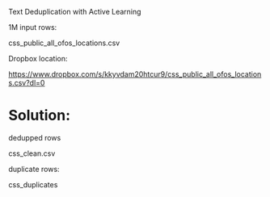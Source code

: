 Text Deduplication with Active Learning 

1M input rows:

css_public_all_ofos_locations.csv

Dropbox location:

https://www.dropbox.com/s/kkyvdam20htcur9/css_public_all_ofos_locations.csv?dl=0


# Solution: 

dedupped rows

css_clean.csv

duplicate rows:

css_duplicates

